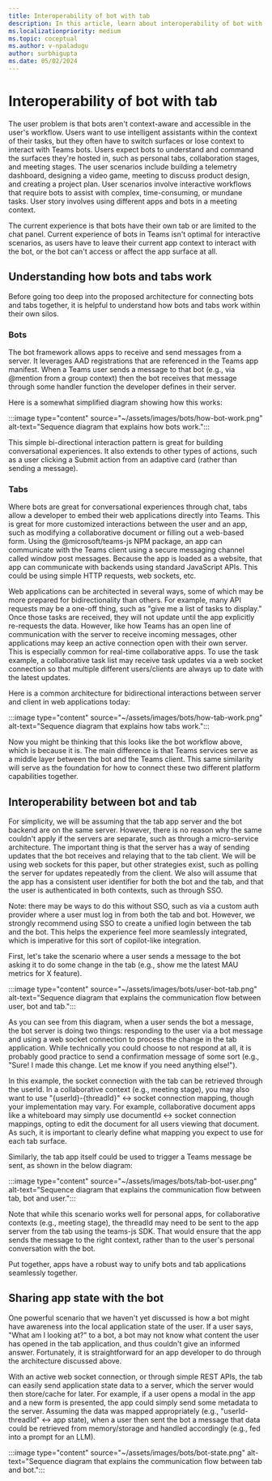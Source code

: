 ```yaml
---
title: Interoperability of bot with tab
description: In this article, learn about interoperability of bot with tabs.
ms.localizationpriority: medium
ms.topic: coceptual
ms.author: v-npaladugu
author: surbhigupta
ms.date: 05/02/2024
---
```


# Interoperability of bot with tab

The user problem is that bots aren't context-aware and accessible in the user's workflow. Users want to use intelligent assistants within the context of their tasks, but they often have to switch surfaces or lose context to interact with Teams bots. Users expect bots to understand and command the surfaces they're hosted in, such as personal tabs, collaboration stages, and meeting stages.
The user scenarios include building a telemetry dashboard, designing a video game, meeting to discuss product design, and creating a project plan. User scenarios involve interactive workflows that require bots to assist with complex, time-consuming, or mundane tasks. User story involves using different apps and bots in a meeting context.

The current experience is that bots have their own tab or are limited to the chat panel. Current experience of bots in Teams isn't optimal for interactive scenarios, as users have to leave their current app context to interact with the bot, or the bot can't access or affect the app surface at all.

## Understanding how bots and tabs work 

Before going too deep into the proposed architecture for connecting bots and tabs together, it is helpful to understand how bots and tabs work within their own silos. 

### Bots 

The bot framework allows apps to receive and send messages from a server. It leverages AAD registrations that are referenced in the Teams app manifest. When a Teams user sends a message to that bot (e.g., via @mention from a group context) then the bot receives that message through some handler function the developer defines in their server. 

Here is a somewhat simplified diagram showing how this works: 

:::image type="content" source="~/assets/images/bots/how-bot-work.png" alt-text="Sequence diagram that explains how bots work.":::

This simple bi-directional interaction pattern is great for building conversational experiences. It also extends to other types of actions, such as a user clicking a Submit action from an adaptive card (rather than sending a message). 

### Tabs

Where bots are great for conversational experiences through chat, tabs allow a developer to embed their web applications directly into Teams. This is great for more customized interactions between the user and an app, such as modifying a collaborative document or filling out a web-based form. Using the @microsoft/teams-js NPM package, an app can communicate with the Teams client using a secure messaging channel called window post messages. Because the app is loaded as a website, that app can communicate with backends using standard JavaScript APIs. This could be using simple HTTP requests, web sockets, etc. 

Web applications can be architected in several ways, some of which may be more prepared for bidirectionality than others. For example, many API requests may be a one-off thing, such as "give me a list of tasks to display." Once those tasks are received, they will not update until the app explicitly re-requests the data. However, like how Teams has an open line of communication with the server to receive incoming messages, other applications may keep an active connection open with their own server. This is especially common for real-time collaborative apps. To use the task example, a collaborative task list may receive task updates via a web socket connection so that multiple different users/clients are always up to date with the latest updates. 

Here is a common architecture for bidirectional interactions between server and client in web applications today: 

:::image type="content" source="~/assets/images/bots/how-tab-work.png" alt-text="Sequence diagram that explains how tabs work.":::

Now you might be thinking that this looks like the bot workflow above, which is because it is. The main difference is that Teams services serve as a middle layer between the bot and the Teams client. This same similarity will serve as the foundation for how to connect these two different platform capabilities together. 

## Interoperability between bot and tab 

For simplicity, we will be assuming that the tab app server and the bot backend are on the same server. However, there is no reason why the same couldn't apply if the servers are separate, such as through a micro-service architecture. The important thing is that the server has a way of sending updates that the bot receives and relaying that to the tab client. We will be using web sockets for this paper, but other strategies exist, such as polling the server for updates repeatedly from the client. We also will assume that the app has a consistent user identifier for both the bot and the tab, and that the user is authenticated in both contexts, such as through SSO. 

Note: there may be ways to do this without SSO, such as via a custom auth provider where a user must log in from both the tab and bot. However, we strongly recommend using SSO to create a unified login between the tab and the bot. This helps the experience feel more seamlessly integrated, which is imperative for this sort of copilot-like integration. 

First, let's take the scenario where a user sends a message to the bot asking it to do some change in the tab (e.g., show me the latest MAU metrics for X feature). 

:::image type="content" source="~/assets/images/bots/user-bot-tab.png" alt-text="Sequence diagram that explains the communication flow between user, bot and tab.":::

As you can see from this diagram, when a user sends the bot a message, the bot server is doing two things: responding to the user via a bot message and using a web socket connection to process the change in the tab application. While technically you could choose to not respond at all, it is probably good practice to send a confirmation message of some sort (e.g., "Sure! I made this change. Let me know if you need anything else!").  

In this example, the socket connection with the tab can be retrieved through the userId. In a collaborative context (e.g., meeting stage), you may also want to use "{userId}-{threadId}" <-> socket connection mapping, though your implementation may vary. For example, collaborative document apps like a whiteboard may simply use documentId <-> socket connection mappings, opting to edit the document for all users viewing that document. As such, it is important to clearly define what mapping you expect to use for each tab surface. 

Similarly, the tab app itself could be used to trigger a Teams message be sent, as shown in the below diagram: 

:::image type="content" source="~/assets/images/bots/tab-bot-user.png" alt-text="Sequence diagram that explains the communication flow between tab, bot and user.":::

Note that while this scenario works well for personal apps, for collaborative contexts (e.g., meeting stage), the threadId may need to be sent to the app server from the tab using the teams-js SDK. That would ensure that the app sends the message to the right context, rather than to the user's personal conversation with the bot. 

Put together, apps have a robust way to unify bots and tab applications seamlessly together.

## Sharing app state with the bot 

One powerful scenario that we haven't yet discussed is how a bot might have awareness into the local application state of the user. If a user says, "What am I looking at?" to a bot, a bot may not know what content the user has opened in the tab application, and thus couldn't give an informed answer. Fortunately, it is straightforward for an app developer to do through the architecture discussed above.  

With an active web socket connection, or through simple REST APIs, the tab can easily send application state data to a server, which the server would then store/cache for later. For example, if a user opens a modal in the app and a new form is presented, the app could simply send some metadata to the server. Assuming the data was mapped appropriately (e.g., "userId-threadId" <-> app state), when a user then sent the bot a message that data could be retrieved from memory/storage and handled accordingly (e.g., fed into a prompt for an LLM). 

:::image type="content" source="~/assets/images/bots/bot-state.png" alt-text="Sequence diagram that explains the communication flow between tab and bot.":::